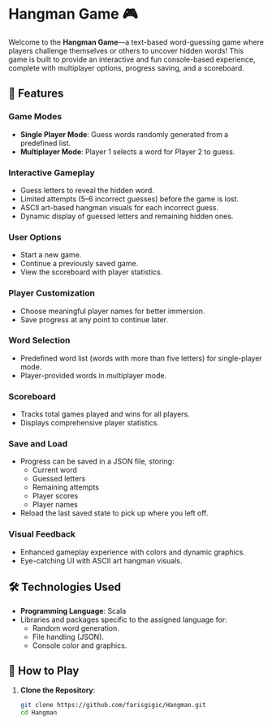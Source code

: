 # Hangman Game 🎮

Welcome to the **Hangman Game**—a text-based word-guessing game where players challenge themselves or others to uncover hidden words! This game is built to provide an interactive and fun console-based experience, complete with multiplayer options, progress saving, and a scoreboard.

## 🎯 Features

### Game Modes
- **Single Player Mode**: Guess words randomly generated from a predefined list.
- **Multiplayer Mode**: Player 1 selects a word for Player 2 to guess.

### Interactive Gameplay
- Guess letters to reveal the hidden word.
- Limited attempts (5–6 incorrect guesses) before the game is lost.
- ASCII art-based hangman visuals for each incorrect guess.
- Dynamic display of guessed letters and remaining hidden ones.

### User Options
- Start a new game.
- Continue a previously saved game.
- View the scoreboard with player statistics.

### Player Customization
- Choose meaningful player names for better immersion.
- Save progress at any point to continue later.

### Word Selection
- Predefined word list (words with more than five letters) for single-player mode.
- Player-provided words in multiplayer mode.

### Scoreboard
- Tracks total games played and wins for all players.
- Displays comprehensive player statistics.

### Save and Load
- Progress can be saved in a JSON file, storing:
  - Current word
  - Guessed letters
  - Remaining attempts
  - Player scores
  - Player names
- Reload the last saved state to pick up where you left off.

### Visual Feedback
- Enhanced gameplay experience with colors and dynamic graphics.
- Eye-catching UI with ASCII art hangman visuals.

## 🛠️ Technologies Used
- **Programming Language**: Scala
- Libraries and packages specific to the assigned language for:
  - Random word generation.
  - File handling (JSON).
  - Console color and graphics.

## 🚀 How to Play

1. **Clone the Repository**:
   ```bash
   git clone https://github.com/farisgigic/Hangman.git
   cd Hangman
